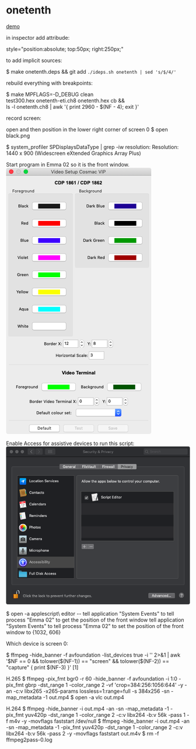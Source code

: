 # onetenth

[demo](https://msliczniak.github.io/octo/onetenth/onetenth.htm)

in inspector add attribude:

style="position:absolute; top:50px; right:250px;"

to add implicit sources:

$ make onetenth.deps && git add `./ideps.sh onetenth | sed 's/$/4/'`

rebuild everything with breakpoints:

$ make MPFLAGS=-D_DEBUG clean \
  test300.hex onetenth-eti.ch8 onetenth.hex cb && \
  ls -l onetenth.ch8 | awk '{ print 2960 - $(NF - 4); exit }'

record screen:

open and then position in the lower right corner of screen 0
$ open black.png

$ system_profiler SPDisplaysDataType | grep -iw resolution:
          Resolution: 1440 x 900 (Widescreen eXtended Graphics Array Plus)

Start program in Emma 02 so it is the front window.
![Video Setup](video.png)

Enable Access for assistive devices to run this script:
![assistive devices access](enable.png)

$ open -a applescript\ editor
-- tell application "System Events" to tell process "Emma 02" to get the position of the front window
tell application "System Events" to tell process "Emma 02" to set the position of the front window to {1032, 606}

Which device is screen 0:

$ ffmpeg -hide_banner -f avfoundation -list_devices true -i '' 2>&1 | awk '$NF == 0 && tolower($(NF-1)) == "screen" && tolower($(NF-2)) == "capture" { print $(NF-3) }'
[1]

H.265
$ ffmpeg -pix_fmt bgr0 -r 60 -hide_banner -f avfoundation -i 1:0 -pix_fmt gbrp -dst_range 1 -color_range 2 -vf 'crop=384:256:1056:644' -y -an -c:v libx265 -x265-params lossless=1:range=full -s 384x256 -sn -map_metadata -1 out.mp4
$ open -a vlc out.mp4

H.264
$ ffmpeg -hide_banner -i out.mp4 -an -sn -map_metadata -1 -pix_fmt yuv420p -dst_range 1 -color_range 2 -c:v libx264 -b:v 56k -pass 1 -f m4v -y -movflags faststart /dev/null
$ ffmpeg -hide_banner -i out.mp4 -an -sn -map_metadata -1 -pix_fmt yuv420p -dst_range 1 -color_range 2 -c:v libx264 -b:v 56k -pass 2 -y -movflags faststart out.m4v
$ rm -f ffmpeg2pass-0.log
